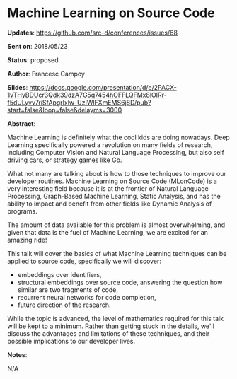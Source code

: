 # Machine Learning on Source Code

**Updates**: https://github.com/src-d/conferences/issues/68

**Sent on**:  2018/05/23

**Status**:   proposed

**Author**:   Francesc Campoy

**Slides**: https://docs.google.com/presentation/d/e/2PACX-1vTHyBDUcr3Qdk39dzA7G5q7454hOFFLQFMx8lOIRr-f5dULyvv7riSfApgrIxlw-UzIWlFXmEMS6j8D/pub?start=false&loop=false&delayms=3000

**Abstract**:

Machine Learning is definitely what the cool kids are doing nowadays. Deep Learning specifically powered a revolution on many fields of research, including Computer Vision and Natural Language Processing, but also self driving cars, or strategy games like Go.

What not many are talking about is how to those techniques to improve our developer routines. Machine Learning on Source Code (MLonCode) is a very interesting field because it is at the frontier of Natural Language Processing, Graph-Based Machine Learning, Static Analysis, and has the ability to impact and benefit from other fields like Dynamic Analysis of programs.

The amount of data available for this problem is almost overwhelming, and given that data is the fuel of Machine Learning, we are excited for an amazing ride!

This talk will cover the basics of what Machine Learning techniques can be applied to source code, specifically we will discover:

* embeddings over identifiers,
* structural embeddings over source code, answering the question how similar are two fragments of code,
* recurrent neural networks for code completion,
* future direction of the research.

While the topic is advanced, the level of mathematics required for this talk will be kept to a minimum. Rather than getting stuck in the details, we'll discuss the advantages and limitations of these techniques, and their possible implications to our developer lives.

**Notes**:

N/A